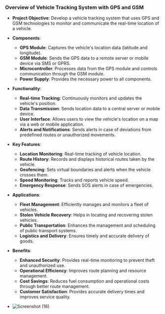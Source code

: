 
### Overview of Vehicle Tracking System with GPS and GSM

- **Project Objective**: Develop a vehicle tracking system that uses GPS and GSM technologies to monitor and communicate the real-time location of a vehicle.

- **Components**:
  - **GPS Module**: Captures the vehicle's location data (latitude and longitude).
  - **GSM Module**: Sends the GPS data to a remote server or mobile device via SMS or GPRS.
  - **Microcontroller**: Processes data from the GPS module and controls communication through the GSM module.
  - **Power Supply**: Provides the necessary power to all components.

- **Functionality**:
  - **Real-time Tracking**: Continuously monitors and updates the vehicle's position.
  - **Data Transmission**: Sends location data to a central server or mobile device.
  - **User Interface**: Allows users to view the vehicle's location on a map via a web or mobile application.
  - **Alerts and Notifications**: Sends alerts in case of deviations from predefined routes or unauthorized movements.

- **Key Features**:
  - **Location Monitoring**: Real-time tracking of vehicle location.
  - **Route History**: Records and displays historical routes taken by the vehicle.
  - **Geofencing**: Sets virtual boundaries and alerts when the vehicle crosses them.
  - **Speed Monitoring**: Tracks and reports vehicle speed.
  - **Emergency Response**: Sends SOS alerts in case of emergencies.

- **Applications**:
  - **Fleet Management**: Efficiently manages and monitors a fleet of vehicles.
  - **Stolen Vehicle Recovery**: Helps in locating and recovering stolen vehicles.
  - **Public Transportation**: Enhances the management and scheduling of public transport systems.
  - **Logistics and Delivery**: Ensures timely and accurate delivery of goods.

- **Benefits**:
  - **Enhanced Security**: Provides real-time monitoring to prevent theft and unauthorized use.
  - **Operational Efficiency**: Improves route planning and resource management.
  - **Cost Savings**: Reduces fuel consumption and operational costs through better route management.
  - **Customer Satisfaction**: Provides accurate delivery times and improves service quality.
 
- ![Screenshot (16)](https://github.com/user-attachments/assets/1203f0f8-66d2-4dc5-8d2d-fe036092af1d)


